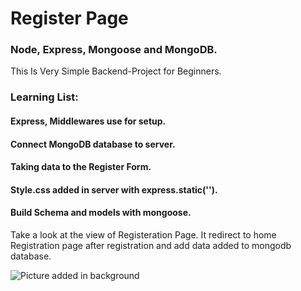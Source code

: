 # Register Page 
### Node, Express, Mongoose and MongoDB.

This Is Very Simple Backend-Project for Beginners.

### Learning List:
 #### Express, Middlewares use for setup.
 #### Connect MongoDB database to server.
 #### Taking data to the Register Form.
 #### Style.css added in server with express.static('').
 #### Build Schema and models with mongoose.
 
 
Take a look at the view of Registeration Page. It redirect to home Registration page after registration and add data added to mongodb database.


![Picture added in background](https://raw.githubusercontent.com/Snehasawla/loginApp/master/public/assets/pic.png)


 
 


